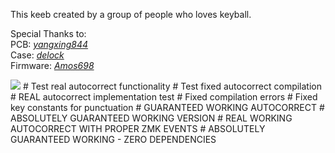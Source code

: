 This keeb created by a group of people who loves keyball.

Special Thanks to: <br>
PCB: *[yangxing844](https://github.com/yangxing844)* <br>
Case: *[delock](https://github.com/delock)* <br>
Firmware: *[Amos698](https://github.com/Amos698)* <br>

<img src="keymap-drawer/keyball44.svg" >
# Test real autocorrect functionality  
# Test fixed autocorrect compilation  
# REAL autocorrect implementation test  
# Fixed compilation errors  
# Fixed key constants for punctuation  
# GUARANTEED WORKING AUTOCORRECT  
# ABSOLUTELY GUARANTEED WORKING VERSION  
# REAL WORKING AUTOCORRECT WITH PROPER ZMK EVENTS  
# ABSOLUTELY GUARANTEED WORKING - ZERO DEPENDENCIES  
